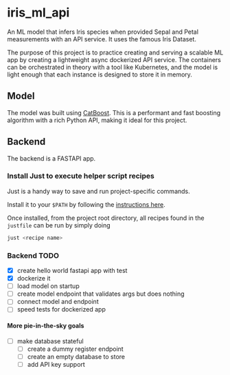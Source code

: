 # iris_ml_api
An ML model that infers Iris species when provided Sepal and Petal measurements with an API service. It uses the famous Iris Dataset.

The purpose of this project is to practice creating and serving a scalable ML app by creating a lightweight async dockerized API service. The containers can be orchestrated in theory with a tool like Kubernetes, and the model is light enough that each instance is designed to store it in memory. 

## Model

The model was built using [CatBoost](https://catboost.ai/). This is a performant and fast boosting algorithm with a rich Python API, making it ideal for this project.

## Backend

The backend is a FASTAPI app.

### Install Just to execute helper script recipes

Just is a handy way to save and run project-specific commands.

Install it to your `$PATH` by following the [instructions here](https://just.systems/man/en/chapter_2.html#installation).

Once installed, from the project root directory, all recipes found in the `justfile` can be run by simply doing

```bash
just <recipe name>
```


### Backend TODO

- [X] create hello world fastapi app with test
- [X] dockerize it
- [ ] load model on startup
- [ ] create model endpoint that validates args but does nothing
- [ ] connect model and endpoint
- [ ] speed tests for dockerized app

#### More pie-in-the-sky goals
- [ ] make database stateful
    - [ ] create a dummy register endpoint
    - [ ] create an empty database to store
    - [ ] add API key support
